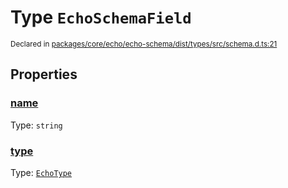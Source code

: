 # Type `EchoSchemaField`
<sub>Declared in [packages/core/echo/echo-schema/dist/types/src/schema.d.ts:21]()</sub>




## Properties
### [name]()
Type: <code>string</code>

### [type]()
Type: <code>[EchoType](/api/@dxos/react-client/types/EchoType)</code>
